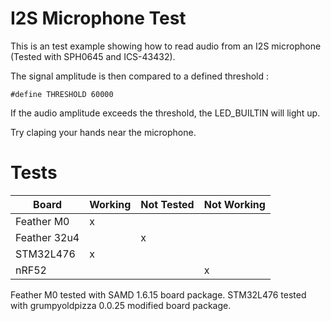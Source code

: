 # I2S Microphone Test

This is an test example showing how to read audio from an I2S microphone (Tested with SPH0645 and ICS-43432).

The signal amplitude is then compared to a defined threshold :

```
#define THRESHOLD 60000
```

If the audio amplitude exceeds the threshold, the LED_BUILTIN will light up.

Try claping your hands near the microphone.

# Tests

| Board        | Working | Not Tested | Not Working |
| ------------ | ------- | ---------- | ----------- |
| Feather M0   | x       |            |             |
| Feather 32u4 |         | x          |             |
| STM32L476    | x       |            |             |
| nRF52        |         |            | x           |

Feather M0 tested with SAMD 1.6.15 board package.
STM32L476 tested with grumpyoldpizza 0.0.25 modified board package.
